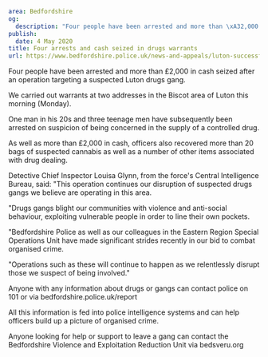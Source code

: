 ```yaml
area: Bedfordshire
og:
  description: "Four people have been arrested and more than \xA32,000 in cash seized after an operation targeting a suspected Luton drugs gang."
publish:
  date: 4 May 2020
title: Four arrests and cash seized in drugs warrants
url: https://www.bedfordshire.police.uk/news-and-appeals/luton-successful-warrant-may20
```

Four people have been arrested and more than £2,000 in cash seized after an operation targeting a suspected Luton drugs gang.

We carried out warrants at two addresses in the Biscot area of Luton this morning (Monday).

One man in his 20s and three teenage men have subsequently been arrested on suspicion of being concerned in the supply of a controlled drug.

As well as more than £2,000 in cash, officers also recovered more than 20 bags of suspected cannabis as well as a number of other items associated with drug dealing.

Detective Chief Inspector Louisa Glynn, from the force's Central Intelligence Bureau, said: "This operation continues our disruption of suspected drugs gangs we believe are operating in this area.

"Drugs gangs blight our communities with violence and anti-social behaviour, exploiting vulnerable people in order to line their own pockets.

"Bedfordshire Police as well as our colleagues in the Eastern Region Special Operations Unit have made significant strides recently in our bid to combat organised crime.

"Operations such as these will continue to happen as we relentlessly disrupt those we suspect of being involved."

Anyone with any information about drugs or gangs can contact police on 101 or via bedfordshire.police.uk/report

All this information is fed into police intelligence systems and can help officers build up a picture of organised crime.

Anyone looking for help or support to leave a gang can contact the Bedfordshire Violence and Exploitation Reduction Unit via bedsveru.org
